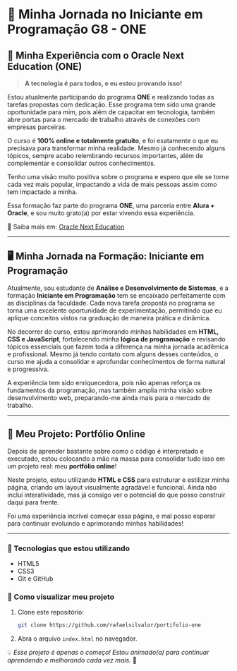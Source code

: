 # 📌 Minha Jornada no Iniciante em Programação G8 - ONE

## 🚀 Minha Experiência com o Oracle Next Education (ONE)

> **A tecnologia é para todos, e eu estou provando isso!**

Estou atualmente participando do programa **ONE** e realizando todas as tarefas propostas com dedicação. Esse programa tem sido uma grande oportunidade para mim, pois além de capacitar em tecnologia, também abre portas para o mercado de trabalho através de conexões com empresas parceiras.

O curso é **100% online e totalmente gratuito**, e foi exatamente o que eu precisava para transformar minha realidade. Mesmo já conhecendo alguns tópicos, sempre acabo relembrando recursos importantes, além de complementar e consolidar outros conhecimentos.

Tenho uma visão muito positiva sobre o programa e espero que ele se torne cada vez mais popular, impactando a vida de mais pessoas assim como tem impactado a minha.

Essa formação faz parte do programa **ONE**, uma parceria entre **Alura + Oracle**, e sou muito grato(a) por estar vivendo essa experiência.

🔗 Saiba mais em: [Oracle Next Education](https://www.oracle.com/br/education/oracle-next-education/)

---

## 🖥️ Minha Jornada na Formação: Iniciante em Programação

Atualmente, sou estudante de **Análise e Desenvolvimento de Sistemas**, e a formação **Iniciante em Programação** tem se encaixado perfeitamente com as disciplinas da faculdade. Cada nova tarefa proposta no programa se torna uma excelente oportunidade de experimentação, permitindo que eu aplique conceitos vistos na graduação de maneira prática e dinâmica.

No decorrer do curso, estou aprimorando minhas habilidades em **HTML, CSS e JavaScript**, fortalecendo minha **lógica de programação** e revisando tópicos essenciais que fazem toda a diferença na minha jornada acadêmica e profissional. Mesmo já tendo contato com alguns desses conteúdos, o curso me ajuda a consolidar e aprofundar conhecimentos de forma natural e progressiva.

A experiência tem sido enriquecedora, pois não apenas reforça os fundamentos da programação, mas também amplia minha visão sobre desenvolvimento web, preparando-me ainda mais para o mercado de trabalho.

---

## 🎨 Meu Projeto: Portfólio Online

Depois de aprender bastante sobre como o código é interpretado e executado, estou colocando a mão na massa para consolidar tudo isso em um projeto real: meu **portfólio online**!

Neste projeto, estou utilizando **HTML e CSS** para estruturar e estilizar minha página, criando um layout visualmente agradável e funcional. Ainda não incluí interatividade, mas já consigo ver o potencial do que posso construir daqui para frente.

Foi uma experiência incrível começar essa página, e mal posso esperar para continuar evoluindo e aprimorando minhas habilidades!

---

### 📌 Tecnologias que estou utilizando

- HTML5
- CSS3
- Git e GitHub

### 📌 Como visualizar meu projeto

1. Clone este repositório:
   ```sh
   git clone https://github.com/rafaelsilvalor/portifolio-one
   ```
2. Abra o arquivo `index.html` no navegador.

💡 _Esse projeto é apenas o começo! Estou animado(a) para continuar aprendendo e melhorando cada vez mais._ 🚀
